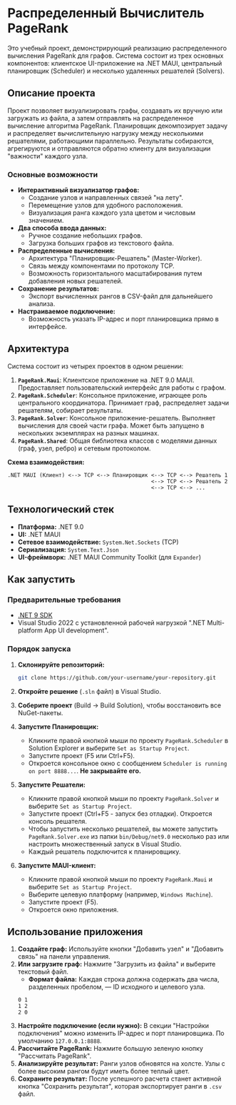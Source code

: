 # Распределенный Вычислитель PageRank

Это учебный проект, демонстрирующий реализацию распределенного вычисления PageRank для графов. Система состоит из трех основных компонентов: клиентское UI-приложение на .NET MAUI, центральный планировщик (Scheduler) и несколько удаленных решателей (Solvers).

## Описание проекта

Проект позволяет визуализировать графы, создавать их вручную или загружать из файла, а затем отправлять на распределенное вычисление алгоритма PageRank. Планировщик декомпозирует задачу и распределяет вычислительную нагрузку между несколькими решателями, работающими параллельно. Результаты собираются, агрегируются и отправляются обратно клиенту для визуализации "важности" каждого узла.

### Основные возможности

*   **Интерактивный визуализатор графов:**
    *   Создание узлов и направленных связей "на лету".
    *   Перемещение узлов для удобного расположения.
    *   Визуализация ранга каждого узла цветом и числовым значением.
*   **Два способа ввода данных:**
    *   Ручное создание небольших графов.
    *   Загрузка больших графов из текстового файла.
*   **Распределенные вычисления:**
    *   Архитектура "Планировщик-Решатель" (Master-Worker).
    *   Связь между компонентами по протоколу TCP.
    *   Возможность горизонтального масштабирования путем добавления новых решателей.
*   **Сохранение результатов:**
    *   Экспорт вычисленных рангов в CSV-файл для дальнейшего анализа.
*   **Настраиваемое подключение:**
    *   Возможность указать IP-адрес и порт планировщика прямо в интерфейсе.

## Архитектура

Система состоит из четырех проектов в одном решении:

1.  **`PageRank.Maui`**: Клиентское приложение на .NET 9.0 MAUI. Предоставляет пользовательский интерфейс для работы с графом.
2.  **`PageRank.Scheduler`**: Консольное приложение, играющее роль центрального координатора. Принимает граф, распределяет задачи решателям, собирает результаты.
3.  **`PageRank.Solver`**: Консольное приложение-решатель. Выполняет вычисления для своей части графа. Может быть запущено в нескольких экземплярах на разных машинах.
4.  **`PageRank.Shared`**: Общая библиотека классов с моделями данных (граф, узел, ребро) и сетевым протоколом.

**Схема взаимодействия:**
```
.NET MAUI (Клиент) <--> TCP <--> Планировщик <--> TCP <--> Решатель 1
                                             <--> TCP <--> Решатель 2
                                             <--> TCP <--> ...
```

## Технологический стек

*   **Платформа:** .NET 9.0
*   **UI:** .NET MAUI
*   **Сетевое взаимодействие:** `System.Net.Sockets` (TCP)
*   **Сериализация:** `System.Text.Json`
*   **UI-фреймворк:** .NET MAUI Community Toolkit (для `Expander`)

## Как запустить

### Предварительные требования

*   [.NET 9 SDK](https://dotnet.microsoft.com/download/dotnet/9.0)
*   Visual Studio 2022 с установленной рабочей нагрузкой ".NET Multi-platform App UI development".

### Порядок запуска

1.  **Склонируйте репозиторий:**
    ```bash
    git clone https://github.com/your-username/your-repository.git
    ```
2.  **Откройте решение** (`.sln` файл) в Visual Studio.
3.  **Соберите проект** (Build -> Build Solution), чтобы восстановить все NuGet-пакеты.

4.  **Запустите Планировщик:**
    *   Кликните правой кнопкой мыши по проекту `PageRank.Scheduler` в Solution Explorer и выберите `Set as Startup Project`.
    *   Запустите проект (F5 или Ctrl+F5).
    *   Откроется консольное окно с сообщением `Scheduler is running on port 8888...`. **Не закрывайте его.**

5.  **Запустите Решатели:**
    *   Кликните правой кнопкой мыши по проекту `PageRank.Solver` и выберите `Set as Startup Project`.
    *   Запустите проект (Ctrl+F5 - запуск без отладки). Откроется консоль решателя.
    *   Чтобы запустить несколько решателей, вы можете запустить `PageRank.Solver.exe` из папки `bin/Debug/net9.0` несколько раз или настроить множественный запуск в Visual Studio.
    *   Каждый решатель подключится к планировщику.

6.  **Запустите MAUI-клиент:**
    *   Кликните правой кнопкой мыши по проекту `PageRank.Maui` и выберите `Set as Startup Project`.
    *   Выберите целевую платформу (например, `Windows Machine`).
    *   Запустите проект (F5).
    *   Откроется окно приложения.

## Использование приложения

1.  **Создайте граф:** Используйте кнопки "Добавить узел" и "Добавить связь" на панели управления.
2.  **Или загрузите граф:** Нажмите "Загрузить из файла" и выберите текстовый файл.
    *   **Формат файла:** Каждая строка должна содержать два числа, разделенных пробелом, — ID исходного и целевого узла.
      ```
      0 1
      1 2
      2 0
      ```
3.  **Настройте подключение (если нужно):** В секции "Настройки подключения" можно изменить IP-адрес и порт планировщика. По умолчанию `127.0.0.1:8888`.
4.  **Рассчитайте PageRank:** Нажмите большую зеленую кнопку "Рассчитать PageRank".
5.  **Анализируйте результат:** Ранги узлов обновятся на холсте. Узлы с более высоким рангом будут иметь более теплый цвет.
6.  **Сохраните результат:** После успешного расчета станет активной кнопка "Сохранить результат", которая экспортирует ранги в `.csv` файл.
